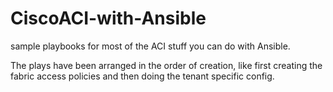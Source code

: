 # CiscoACI-with-Ansible
sample playbooks for most of the ACI stuff you can do with Ansible. 

The plays have been arranged in the order of creation, like first creating the fabric access policies and then doing the tenant specific config.
